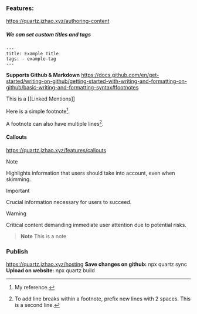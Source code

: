
### Features:
https://quartz.jzhao.xyz/authoring-content
##### We can set custom titles and tags
```text
---
title: Example Title
tags: - example-tag
---

```

**Supports Github & Markdown**
https://docs.github.com/en/get-started/writing-on-github/getting-started-with-writing-and-formatting-on-github/basic-writing-and-formatting-syntax#footnotes

This is a [[Linked Mentions]]

Here is a simple footnote[^1].

A footnote can also have multiple lines[^2].

[^1]: My reference.
[^2]: To add line breaks within a footnote, prefix new lines with 2 spaces.
  This is a second line.

#### Callouts
https://quartz.jzhao.xyz/features/callouts
> [!NOTE]
> Highlights information that users should take into account, even when skimming.

> [!IMPORTANT]
> Crucial information necessary for users to succeed.

> [!WARNING]
> Critical content demanding immediate user attention due to potential risks.


> **Note**
> This is a note


### Publish
https://quartz.jzhao.xyz/hosting
**Save changes on github:** npx quartz sync
**Upload on website:** npx quartz build